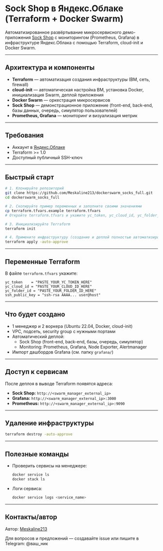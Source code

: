 # Sock Shop в Яндекс.Облаке (Terraform + Docker Swarm)

Автоматизированное развёртывание микросервисного демо-приложения [Sock Shop](https://microservices-demo.github.io/) с мониторингом (Prometheus, Grafana) в инфраструктуре Яндекс.Облака с помощью Terraform, cloud-init и Docker Swarm.

---

## Архитектура и компоненты

- **Terraform** — автоматизация создания инфраструктуры (ВМ, сеть, firewall)
- **cloud-init** — автоматическая настройка ВМ, установка Docker, инициализация Swarm, деплой приложения
- **Docker Swarm** — оркестрация микросервисов
- **Sock Shop** — демонстрационное приложение (front-end, back-end, базы данных, очередь, симулятор пользователей)
- **Prometheus, Grafana** — мониторинг и визуализация метрик

---

## Требования

- Аккаунт в [Яндекс.Облаке](https://cloud.yandex.ru/)
- Terraform >= 1.0
- Доступный публичный SSH-ключ

---

## Быстрый старт

```sh
# 1. Клонируйте репозиторий
git clone https://github.com/Meskaline213/dockerswarm_socks_full.git
cd dockerswarm_socks_full

# 2. Скопируйте пример переменных и заполните своими значениями
cp terraform.tfvars.example terraform.tfvars
# Откройте terraform.tfvars и укажите yc_token, yc_cloud_id, yc_folder_id, ssh_public_key

# 3. Инициализируйте Terraform
terraform init

# 4. Примените инфраструктуру (создание и деплой полностью автоматизированы)
terraform apply -auto-approve
```

---

## Переменные Terraform

В файле `terraform.tfvars` укажите:

```hcl
yc_token    = "PASTE_YOUR_YC_TOKEN_HERE"
yc_cloud_id = "PASTE_YOUR_CLOUD_ID_HERE"
yc_folder_id = "PASTE_YOUR_FOLDER_ID_HERE"
ssh_public_key = "ssh-rsa AAAA... user@host"
```

---

## Что будет создано

- 1 менеджер и 2 воркера (Ubuntu 22.04, Docker, cloud-init)
- VPC, подсеть, security group с нужными портами
- Автоматический деплой:
  - Sock Shop (front-end, back-end, базы, очередь, симулятор)
  - Monitoring: Prometheus, Grafana, Node Exporter, Alertmanager
- Импорт дашбордов Grafana (см. папку `grafana/`)

---

## Доступ к сервисам

После деплоя в выводе Terraform появятся адреса:

- **Sock Shop:** `http://<swarm_manager_external_ip>`
- **Grafana:** `http://<swarm_manager_external_ip>:3000`
- **Prometheus:** `http://<swarm_manager_external_ip>:9090`

---

## Удаление инфраструктуры

```sh
terraform destroy -auto-approve
```

---

## Полезные команды

- Проверить сервисы на менеджере:
  ```sh
  docker service ls
  docker stack ls
  ```
- Логи сервиса:
  ```sh
  docker service logs <service_name>
  ```

---

## Контакты/автор

Автор: [Meskaline213](https://github.com/Meskaline213)

Для вопросов и предложений — создавайте issue или пишите в Telegram: @ваш_ник 